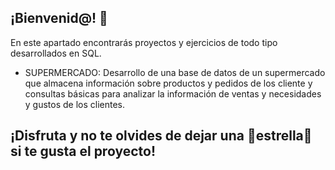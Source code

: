 ## ¡Bienvenid@! 👋

En este apartado encontrarás proyectos y ejercicios de todo tipo desarrollados en SQL.

- SUPERMERCADO: Desarrollo de una base de datos de un supermercado que almacena información sobre productos y pedidos de los cliente y consultas básicas para analizar la información de ventas y necesidades y gustos de los clientes.

## ¡Disfruta y no te olvides de dejar una 🌟estrella🌟 si te gusta el proyecto!

